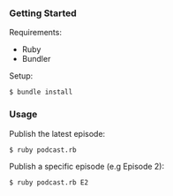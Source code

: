 ### Getting Started

Requirements:
- Ruby
- Bundler

Setup:
```
$ bundle install
```

### Usage
Publish the latest episode:
```
$ ruby podcast.rb
```

Publish a specific episode (e.g Episode 2):
```
$ ruby podcast.rb E2
```